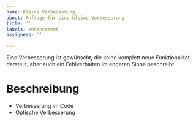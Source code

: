 ```yaml
---
name: Kleine Verbesserung
about: Anfrage für eine kleine Verbesserung
title: ''
labels: enhancement
assignees: ''

---
```


Eine Verbesserung ist gewünscht, die keine komplett neue Funktionalität darstellt, aber auch ein Fehlverhalten im engeren Sinne beschreibt.

# Beschreibung
* Verbesserung im Code
* Optische Verbesserung
